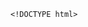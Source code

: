     <!DOCTYPE html>
<html lang="en">
<head>
    <meta charset="UTF-8">
    <meta name="viewport" content="width=device-width, initial-scale=1.0">
    <title>DCC202 layout 06- grid</title>
    <style>
        main {
            border: 1px solid rgb(0, 0, 0);
            overflow: hidden;
            resize: both;
            height: 200px;
            width: 300px;
        }

        ul > li {
            border: 1px solid hsl(240, 83%, 5%);
            background-color: hsl(271, 40%, 72%);

            ul {
            padding: 0;
            margin: 0;
            list-style: nome;
            display: grid;
            grid-template-columns: repeat(12, 1fr);
            grid-template-rows: repeat(12, 1fr);
        }
        ul > li:nth-child(1) {
            grid-column: 1 / 9;
            grid-row: 1 / 3;
        }


        ul > li:nth-child(2) {
            grid-column: 9 / 13;
            grid-row: 1 / 4;
        }


        ul > li:nth-child(3) {
            grid-column: 1 / 5;
            grid-row: 3 / 13;
        }

        }
        ul > li:nth-child(4) {
            grid-column: 1 / 5;
            grid-row: 3 / 13;
        }
        ul > li:nth-child(5) {
            grid-column: 5 / 9;
            grid-row: 3 / 13;
        }

        ul {
            padding: 0;
            margin: 0;
            list-style: nome;
            display: grid;
            grid-template-columns: repeat(12, 1fr);
            grid-template-rows: repeat(12, 1fr);
        }
        ul > li:nth-child(1) {
            grid-column: 1 / 9;
            grid-row: 1 / 3;
        }


        ul > li:nth-child(2) {
            grid-column: 9 / 13;
            grid-row: 1 / 4;
        }


        ul > li:nth-child(5) {
            grid-column: 5 / 9;
            grid-row: 3 / 13;
        }



    </style>

</head>


<body>
    <h1> DCC202 layout 06- grid</h1>
    <main>
        <ul>
          <li>Lorem ipsum dolor sit.</li>
          <li>Natus nobis tenetur temporibus?</li>
          <li>Itaque, reprehenderit voluptates. Voluptatem.</li>
          <li>Obcaecati eum dolore placeat.</li>
          <li>Tempora qui illo quod.</li>
          


        </ul>





    </main>
    
</body>
</html>
